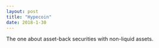 ```yaml
---
layout: post
title: "Hypecoin"
date: 2018-1-30
---
```

The one about asset-back securities with non-liquid assets.
